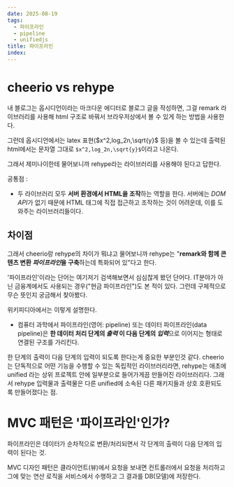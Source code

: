 ```yaml
---
date: 2025-08-19
tags:
  - 파이프라인
  - pipeline
  - unifiedjs
title: 파이프라인
index:
---
```

# cheerio vs rehype

내 블로그는 옵시디언이라는 마크다운 에디터로 블로그 글을 작성하면,
그걸 remark 라이브러리를 사용해 html 구조로 바꿔서 브라우저상에서 볼 수 있게 하는 방법을 사용한다.

그런데 옵시디언에서는 latex 표현($x^2,log_2n,\sqrt{y}$ 등)을 볼 수 있는데 출력된 html에서는 문자열 그대로 `$x^2,log_2n,\sqrt{y}$`이라고 나온다. 

그래서 제미나이한테 물어보니까 rehype라는 라이브러리를 사용해야 된다고 답한다.

공통점 : 
- 두 라이브러리 모두 **서버 환경에서 HTML을 조작**하는 역할을 한다. 서버에는 *DOM API*가 없기 때문에 HTML 태그에 직접 접근하고 조작하는 것이 어려운데, 이를 도와주는 라이브러리들이다.

## 차이점

그래서 cheerio랑 rehype의 차이가 뭐냐고 물어보니까 rehype는 "**remark와 함께 콘텐츠 변환 *파이프라인*을 구축**하는데 특화되어 있"다고 한다.

'파이프라인'이라는 단어는 여기저기 검색해보면서 심심찮게 봤던 단어다.
IT분야가 아닌 금융계에서도 사용되는 경우("현금 파이프라인")도 본 적이 있다.
그런데 구체적으로 무슨 뜻인지 궁금해서 찾아봤다.

위키피디아에서는 이렇게 설명한다.
- 컴퓨터 과학에서 파이프라인(영어: pipeline) 또는 데이터 파이프라인(data pipeline)은 **한 데이터 처리 단계의 *출력* 이 다음 단계의 *입력***으로 이어지는 형태로 연결된 구조를 가리킨다. 

한 단계의 출력이 다음 단계의 입력이 되도록 한다는게 중요한 부분인것 같다.
cheerio는 단독적으로 어떤 기능을 수행할 수 있는 독립적인 라이브러리라면,
rehype는 애초에 unified 라는 상위 프로젝트 안에 일부분으로 들어가게끔 만들어진 라이브러리다.
그래서 rehype 입력물과 출력물은 다른 unified에 소속된 다른 패키지들과 상호 호환되도록 만들어졌다는 점.

# MVC 패턴은 '파이프라인'인가?
파이프라인은 데이터가 순차적으로 변환/처리되면서 각 단계의 출력이 다음 단계의 입력이 된다는 것.

MVC 디자인 패턴은 클라이언트(뷰)에서 요청을 보내면 컨트롤러에서 요청을 처리하고 그에 맞는 연산 로직을 서비스에서 수행하고 그 결과를 DB(모델)에 저장한다. 



